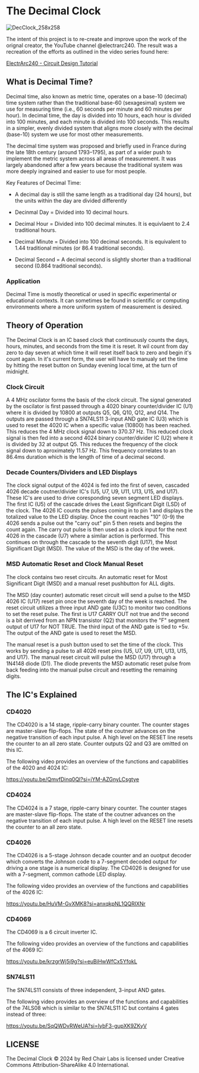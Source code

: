# The Decimal Clock


![DecClock_258x258](https://github.com/user-attachments/assets/255360fb-0b22-474b-b947-dd372f8bcce5)



The intent of this project is to re-create and improve upon the work of the orignal creator, the YouTube channel @electrarc240. The result was a recreation of the efforts as outlined in the video series found here:

[ElectrArc240 - Circuit Design Tutorial](https://youtube.com/playlist?list=PLLU_IzzSGosPplrq8NabdY06zsDWTVgaa&si=tTeOY5h2Lhq4mCgW)


## What is Decimal Time?

Decimal time, also known as metric time, operates on a base-10 (decimal) time system rather than the traditional base-60 (sexagesimal) system we use for measuring time (i.e., 60 seconds per minute and 60 minutes per hour). In decimal time, the day is divided into 10 hours, each hour is divided into 100 minutes, and each minute is divided into 100 seconds. This results in a simpler, evenly divided system that aligns more closely with the decimal (base-10) system we use for most other measurements.

The decimal time system was proposed and briefly used in France during the late 18th century (around 1793–1795), as part of a wider push to implement the metric system across all areas of measurement. It was largely abandoned after a few years because the traditional system was more deeply ingrained and easier to use for most people.

Key Features of Decimal Time:

- A decimal day is still the same length as a traditional day (24 hours), but the units within the day are divided differently

- Decinmal Day =    Divided into 10 decimal hours.

- Decimal Hour =    Divided into 100 decimal minutes. It is equivlaent to 2.4 traditional hours.

- Decimal Minute =  Divided into 100 decimal seconds. It is equivalent to 1.44 traditional minutes (or 86.4 traditional seconds).

- Decimal Second =  A decimal second is slightly shorter than a traditional second (0.864 traditional seconds).

### Application

Decimal Time is mostly theoretical or used in specific experimental or educational contexts. It can sometimes be found in scientific or computing environments where a more uniform system of measurement is desired.

## Theory of Operation

The Decimal Clock is an IC based clock that continuously counts the days, hours, minutes, and seconds from the time it is reset. It wil count from day zero to day seven at which time it will reset itself back to zero and begin it's count again. In it's current form, the user will have to manualy set the time by hitting the reset button on Sunday evening local time, at the turn of midnight.

### Clock Circuit
A 4 MHz oscilator forms the basis of the clock circuit. The signal generated by the oscilator is first passed through a 4020 binary counter/divider IC (U1) where it is divided by 10800 at outputs Q5, Q6, Q10, Q12, and Q14. The outputs are passed through a SN74LS11 3-input AND gate IC (U3) which is used to reset the 4020 IC when a specific value (10800) has been reached. This reduces the 4 MHz clock signal down to 370.37 Hz. This reduced clock signal is then fed into a second 4024 binary counter/divider IC (U2) where it is divided by 32 at output Q5. This reduces the frequency of the clock signal down to aproximately 11.57 Hz. This frequency correlates to an 86.4ms duration which is the length of time of a decimal second.

### Decade Counters/Dividers and LED Displays
The clock signal output of the 4024 is fed into the first of seven, cascaded 4026 decade coutner/divider IC's (U5, U7, U9, U11, U13, U15, and U17). These IC's are used to drive coresponding seven segment LED displays. The first IC (U5) of the cascade drives the Least Significant Digit (LSD) of the clock. The 4026 IC counts the pulses coming in to pin 1 and displays the totalized value to the LED display. Once the count reaches "10" (0-9) the 4026 sends a pulse out the "carry out" pin 5 then resets and begins the count again. The carry out pulse is then used as a clock input for the next 4026 in the cascade (U7) where a similar action is performed. This continues on through the cascade to the seventh digit (U17), the Most Significant Digit (MSD). The value of the MSD is the day of the week.

### MSD Automatic Reset and Clock Manual Reset
The clock contains two reset circuits. An automatic reset for Most Significant Digit (MSD) and a manual reset pushbutton for ALL digits.

The MSD (day counter) automatic reset circuit will send a pulse to the MSD 4026 IC (U17) reset pin once the seventh day of the week is reached. The reset circuit utilizes a three input AND gate (U3C) to monitor two conditions to set the reset pulse. The first is U17 CARRY OUT not true and the second is a bit derrived from an NPN transistor (Q2) that monitors the "F" segment output of U17 for NOT TRUE. The third input of the AND gate is tied to +5v. The output of the AND gate is used to reset the MSD. 

The manual reset is a push button used to set the time of the clock. This works by sending a pulse to all 4026 reset pins (U5, U7, U9, U11, U13, U15, and U17). The manual reset circuit will pulse the MSD (U17) through a 1N4148 diode (D1). The diode prevents the MSD automatic reset pulse from back feeding into the manual pulse circuit and resetting the remaining digits.

## The IC's Explained

### CD4020
The CD4020 is a 14 stage, ripple-carry binary counter. The counter stages are master-slave flip-flops. The state of the coutner advances on the negative transition of each input pulse. A high level on the RESET line resets the counter to an all zero state. Counter outputs Q2 and Q3 are omitted on this IC.

The following video provides an overview of the functions and capabilities of the 4020 and 4024 IC:

https://youtu.be/QmvfDinq0QI?si=iYM-AZGnyLCsgtye

### CD4024
The CD4024 is a 7 stage, ripple-carry binary counter. The counter stages are master-slave flip-flops. The state of the coutner advances on the negative transition of each input pulse. A high level on the RESET line resets the counter to an all zero state.

### CD4026
The CD4026 is a 5-stage Johnson decade counter and an ouotput decoder which converts the Johnson code to a 7-segment decoded output for driving a one stage is a numerical display. The CD4026 is designed for use with a 7-segment, common cathode LED display.

The following video provides an overview of the functions and capabilities of the 4026 IC:

https://youtu.be/HuVM-GvXMK8?si=anxqkpNL1QQRIXNr

### CD4069
The CD4069 is a 6 circuit inverter IC.

The following video provides an overview of the functions and capabilities of the 4069 IC:

https://youtu.be/krzgrWj5j9g?si=euBiHwWfCx5YfokL

### SN74LS11
The SN74LS11 consists of three independent, 3-input AND gates.

The following video provides an overview of the functions and capabilities of the 74LS08 which is similar to the SN74LS11 IC but contains 4 gates instead of three:

https://youtu.be/SqQWDvRWeUA?si=IybF3-gupXK9ZKyV

## LICENSE
The Decimal Clock © 2024 by Red Chair Labs is licensed under Creative Commons Attribution-ShareAlike 4.0 International.

